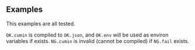 ## Examples

This examples are all tested.

`OK.cumin` is compiled to `OK.json`, and `OK.env` will be used as environ variables if exists.
`NG.cumin` is invalid (cannot be compiled) if `NG.fail` exists.
